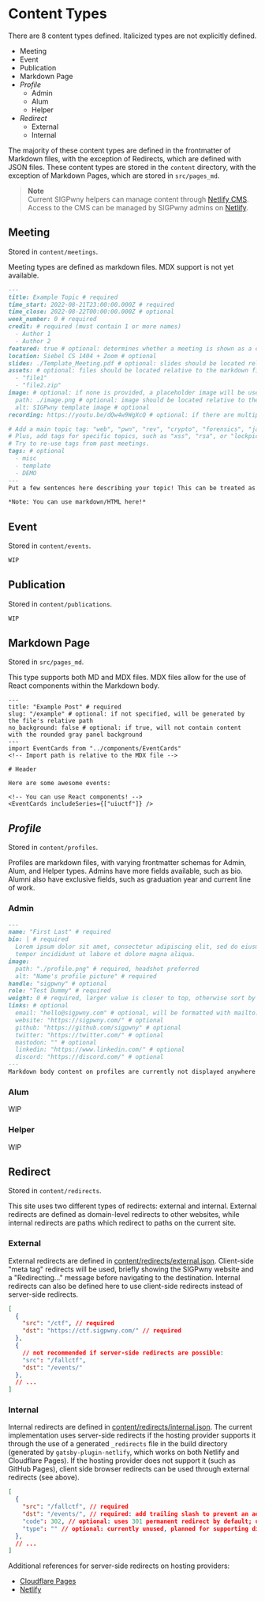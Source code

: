 # Content Types

There are 8 content types defined. Italicized types are not explicitly defined.

- Meeting
- Event
- Publication
- Markdown Page
- *Profile*
  - Admin
  - Alum
  - Helper
- *Redirect*
  - External
  - Internal

The majority of these content types are defined in the frontmatter of Markdown files, with the exception of Redirects, which are defined with JSON files. These content types are stored in the `content` directory, with the exception of Markdown Pages, which are stored in `src/pages_md`.

> **Note**  
> Current SIGPwny helpers can manage content through [Netlify CMS](https://cms.sigpwny.com/). Access to the CMS can be managed by SIGPwny admins on [Netlify](https://app.netlify.com/sites/cms-sigpwny-com/identity).

## Meeting

Stored in `content/meetings`.

Meeting types are defined as markdown files. MDX support is not yet available.

```markdown
---
title: Example Topic # required
time_start: 2022-08-21T23:00:00.000Z # required
time_close: 2022-08-22T00:00:00.000Z # optional
week_number: 0 # required
credit: # required (must contain 1 or more names)
  - Author 1
  - Author 2
featured: true # optional: determines whether a meeting is shown as a card on the home page
location: Siebel CS 1404 + Zoom # optional
slides: ./Template_Meeting.pdf # optional: slides should be located relative to the markdown file
assets: # optional: files should be located relative to the markdown file
  - "file1"
  - "file2.zip"
image: # optional: if none is provided, a placeholder image will be used
  path: ./image.png # optional: image should be located relative to the markdown file, 16:9 aspect ratio, minimum width: 512px
  alt: SIGPwny template image # optional
recording: https://youtu.be/dQw4w9WgXcQ # optional: if there are multiple videos, link a playlist instead

# Add a main topic tag: "web", "pwn", "rev", "crypto", "forensics", "jail", "osint", "misc".
# Plus, add tags for specific topics, such as "xss", "rsa", or "lockpicking".
# Try to re-use tags from past meetings.
tags: # optional
  - misc
  - template
  - DEMO
---
Put a few sentences here describing your topic! This can be treated as an abstract. Please make sure to check spelling, punctuation, capitalization, and grammar!

*Note: You can use markdown/HTML here!*
```

## Event

Stored in `content/events`.

```markdown
WIP
```

## Publication

Stored in `content/publications`.

```markdown
WIP
```

## Markdown Page

Stored in `src/pages_md`.

This type supports both MD and MDX files. MDX files allow for the use of React components within the Markdown body.

```mdx
---
title: "Example Post" # required
slug: "/example" # optional: if not specified, will be generated by the file's relative path
no_background: false # optional: if true, will not contain content with the rounded gray panel background
---
import EventCards from "../components/EventCards"
<!-- Import path is relative to the MDX file -->

# Header

Here are some awesome events:

<!-- You can use React components! -->
<EventCards includeSeries={["uiuctf"]} />
```

## *Profile*

Stored in `content/profiles`.

Profiles are markdown files, with varying frontmatter schemas for Admin, Alum, and Helper types. Admins have more fields available, such as bio. Alumni also have exclusive fields, such as graduation year and current line of work.

### Admin

```markdown
---
name: "First Last" # required
bio: | # required
  Lorem ipsum dolor sit amet, consectetur adipiscing elit, sed do eiusmod 
  tempor incididunt ut labore et dolore magna aliqua.
image:
  path: "./profile.png" # required, headshot preferred
  alt: "Name's profile picture" # required
handle: "sigpwny" # optional
role: "Test Dummy" # required
weight: 0 # required, larger value is closer to top, otherwise sort by name alphabetically
links: # optional
  email: "hello@sigpwny.com" # optional, will be formatted with mailto:
  website: "https://sigpwny.com/" # optional
  github: "https://github.com/sigpwny" # optional
  twitter: "https://twitter.com/" # optional
  mastodon: "" # optional
  linkedin: "https://www.linkedin.com/" # optional
  discord: "https://discord.com/" # optional
---
Markdown body content on profiles are currently not displayed anywhere yet.
```

### Alum

WIP

### Helper

WIP

## Redirect

Stored in `content/redirects`.

This site uses two different types of redirects: external and internal. External redirects are defined as domain-level redirects to other websites, while internal redirects are paths which redirect to paths on the current site.

### External

External redirects are defined in [content/redirects/external.json](./redirects/external.json). Client-side "meta tag" redirects will be used, briefly showing the SIGPwny website and a "Redirecting..." message before navigating to the destination. Internal redirects can also be defined here to use client-side redirects instead of server-side redirects.

```json
[
  {
    "src": "/ctf", // required
    "dst": "https://ctf.sigpwny.com/" // required
  },
  {
    // not recommended if server-side redirects are possible:
    "src": "/fallctf",
    "dst": "/events/"
  },
  // ...
]
```

### Internal

Internal redirects are defined in [content/redirects/internal.json](./redirects/internal.json). The current implementation uses server-side redirects if the hosting provider supports it through the use of a generated `_redirects` file in the build directory (generated by `gatsby-plugin-netlify`, which works on both Netlify and Cloudflare Pages). If the hosting provider does not support it (such as GitHub Pages), client side browser redirects can be used through external redirects (see above).

```json
[
  {
    "src": "/fallctf", // required
    "dst": "/events/", // required: add trailing slash to prevent an additional redirect (no trailing slash to trailing slash)
    "code": 302, // optional: uses 301 permanent redirect by default; use 302 for temporary redirects
    "type": "" // optional: currently unused, planned for supporting different types of redirects, such as splats or query parameters
  },
  // ...
]
```

Additional references for server-side redirects on hosting providers:
- [Cloudflare Pages](https://developers.cloudflare.com/pages/platform/redirects/)
- [Netlify](https://docs.netlify.com/routing/redirects/)